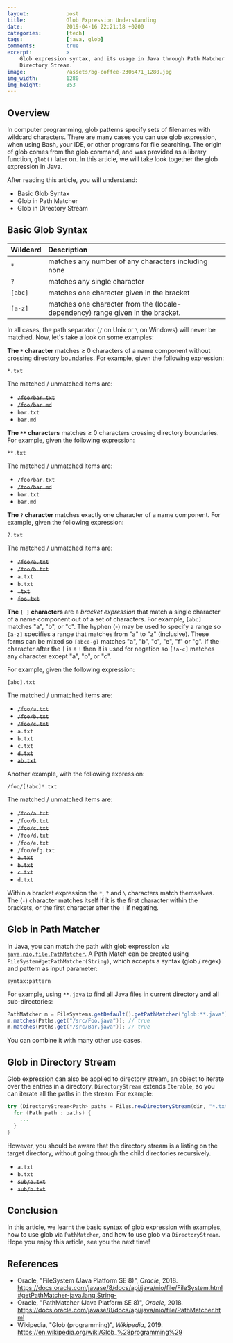 ```yaml
---
layout:            post
title:             Glob Expression Understanding
date:              2019-04-16 22:21:18 +0200
categories:        [tech]
tags:              [java, glob]
comments:          true
excerpt:           >
    Glob expression syntax, and its usage in Java through Path Matcher and
    Directory Stream.
image:             /assets/bg-coffee-2306471_1280.jpg
img_width:         1280
img_height:        853
---
```


## Overview

In computer programming, glob patterns specify sets of filenames with wildcard
characters. There are many cases you can use glob expression, when using Bash,
your IDE, or other programs for file searching. The origin of glob comes from
the glob command, and was provided as a library function, `glob()` later on.
In this article, we will take look together the glob expression in Java.

After reading this article, you will understand:

- Basic Glob Syntax
- Glob in Path Matcher
- Glob in Directory Stream

## Basic Glob Syntax

Wildcard | Description
:------- | :----------
`*`      | matches any number of any characters including none
`?`      | matches any single character
`[abc]`  | matches one character given in the bracket
`[a-z]`  | matches one character from the (locale-dependency) range given in the bracket.

In all cases, the path separator (`/` on Unix or `\` on Windows) will never be
matched. Now, let's take a look on some examples:

__The `*` character__ matches ≥ 0 characters of a name component without crossing
directory boundaries. For example, given the following expression:

```glob
*.txt
```

The matched / unmatched items are:

- ~~`/foo/bar.txt`~~
- ~~`/foo/bar.md`~~
- `bar.txt`
- `bar.md`

__The `**` characters__ matches ≥ 0 characters crossing directory boundaries. For
example, given the following expression:

```glob
**.txt
```

The matched / unmatched items are:

- `/foo/bar.txt`
- ~~`/foo/bar.md`~~
- `bar.txt`
- `bar.md`

**The `?` character** matches exactly one character of a name component. For
example, given the following expression:

```glob
?.txt
```

The matched / unmatched items are:

- ~~`/foo/a.txt`~~
- ~~`/foo/b.txt`~~
- `a.txt`
- `b.txt`
- ~~`.txt`~~
- ~~`foo.txt`~~

**The `[ ]` characters** are a _bracket expression_ that match a single character of
a name component out of a set of characters. For example, `[abc]` matches "a",
"b", or "c". The hyphen (-) may be used to specify a range so `[a-z]` specifies
a range that matches from "a" to "z" (inclusive). These forms can be mixed so
`[abce-g]` matches "a", "b", "c", "e", "f" or "g". If the character after the
`[` is a `!` then it is used for negation so `[!a-c]` matches any character
except "a", "b", or "c".

For example, given the following expression:

```glob
[abc].txt
```

The matched / unmatched items are:

- ~~`/foo/a.txt`~~
- ~~`/foo/b.txt`~~
- ~~`/foo/c.txt`~~
- `a.txt`
- `b.txt`
- `c.txt`
- ~~`d.txt`~~
- ~~`ab.txt`~~

Another example, with the following expression:

```glob
/foo/[!abc]*.txt
```

The matched / unmatched items are:

- ~~`/foo/a.txt`~~
- ~~`/foo/b.txt`~~
- ~~`/foo/c.txt`~~
- `/foo/d.txt`
- `/foo/e.txt`
- `/foo/efg.txt`
- ~~`a.txt`~~
- ~~`b.txt`~~
- ~~`c.txt`~~
- ~~`d.txt`~~

Within a bracket expression the `*`, `?` and `\` characters match themselves.
The (`-`) character matches itself if it is the first character within the
brackets, or the first character after the `!` if negating.

## Glob in Path Matcher

In Java, you can match the path with glob expression via
[`java.nio.file.PathMatcher`](https://docs.oracle.com/javase/8/docs/api/java/nio/file/PathMatcher.html).
A Path Match can be created using `FileSystem#getPathMatcher(String)`, which
accepts a syntax (glob / regex) and pattern as input parameter:

    syntax:pattern

For example, using `**.java` to find all Java files in current directory
and all sub-directories:

```java
PathMatcher m = FileSystems.getDefault().getPathMatcher("glob:**.java");
m.matches(Paths.get("/src/Foo.java")); // true
m.matches(Paths.get("/src/Bar.java")); // true
```

You can combine it with many other use cases.

## Glob in Directory Stream

Glob expression can also be applied to directory stream, an object to iterate
over the entries in a directory. `DirectoryStream` extends `Iterable`, so you
can iterate all the paths in the stream. For example:

```java
try (DirectoryStream<Path> paths = Files.newDirectoryStream(dir, "*.txt")) {
  for (Path path : paths) {
    ...
  }
}
```

However, you should be aware that the directory stream is a listing on the
target directory, without going through the child directories recursively.

- `a.txt`
- `b.txt`
- ~~`sub/a.txt`~~
- ~~`sub/b.txt`~~

## Conclusion

In this article, we learnt the basic syntax of glob expression with examples,
how to use glob via `PathMatcher`, and how to use glob via `DirectoryStream`.
Hope you enjoy this article, see you the next time!

## References

- Oracle, "FileSystem (Java Platform SE 8)", _Oracle_, 2018.
  <https://docs.oracle.com/javase/8/docs/api/java/nio/file/FileSystem.html#getPathMatcher-java.lang.String->
- Oracle, "PathMatcher (Java Platform SE 8)", _Oracle_, 2018.
  <https://docs.oracle.com/javase/8/docs/api/java/nio/file/PathMatcher.html>
- Wikipedia, "Glob (programming)", _Wikipedia_, 2019.
  <https://en.wikipedia.org/wiki/Glob_%28programming%29>
